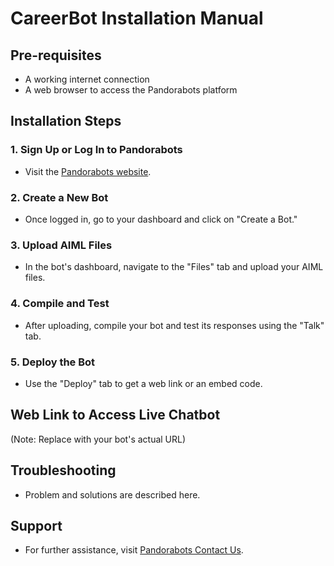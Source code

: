 # CareerBot Installation Manual

## Pre-requisites
- A working internet connection
- A web browser to access the Pandorabots platform

## Installation Steps

### 1. Sign Up or Log In to Pandorabots
- Visit the [Pandorabots website](https://www.pandorabots.com/).

### 2. Create a New Bot
- Once logged in, go to your dashboard and click on "Create a Bot."

### 3. Upload AIML Files
- In the bot's dashboard, navigate to the "Files" tab and upload your AIML files.

### 4. Compile and Test
- After uploading, compile your bot and test its responses using the "Talk" tab.

### 5. Deploy the Bot
- Use the "Deploy" tab to get a web link or an embed code.

## Web Link to Access Live Chatbot
(Note: Replace with your bot's actual URL)

## Troubleshooting
- Problem and solutions are described here.

## Support
- For further assistance, visit [Pandorabots Contact Us](https://www.pandorabots.com/contact/).
